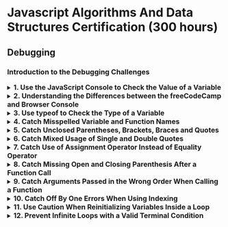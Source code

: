 # Javascript Algorithms And Data Structures Certification (300 hours)
## Debugging
### Introduction to the Debugging Challenges

<details markdown="1"><summary><span style="font-size:1.15em; font-weight:bold;">1. Use the JavaScript Console to Check the Value of a Variable</span></summary>

Both Chrome and Firefox have excellent JavaScript consoles, also known as DevTools, for debugging your JavaScript.

You can find Developer tools in your Chrome's menu or Web Console in FireFox's menu. If you're using a different browser, or a mobile phone, we strongly recommend switching to desktop Firefox or Chrome.

The `console.log()` method, which "prints" the output of what's within its parentheses to the console, will likely be the most helpful debugging tool. Placing it at strategic points in your code can show you the intermediate values of variables. It's good practice to have an idea of what the output should be before looking at what it is. Having check points to see the status of your calculations throughout your code will help narrow down where the problem is.

Here's an example to print 'Hello world!' to the console:

`console.log('Hello world!');`

---

Use the `console.log()` method to print the value of the variable `a` where noted in the code.

```javascript
let a = 5;
let b = 1;
a++;
// Add your code below this line


let sumAB = a + b;
console.log(sumAB);
```

**My Solution:**

```javascript
let a = 5;
let b = 1;
a++;
// Add your code below this line
console.log(a);

let sumAB = a + b;
console.log(sumAB);
```
</details>

<details markdown="1"><summary><span style="font-size:1.15em; font-weight:bold;">2. Understanding the Differences between the freeCodeCamp and Browser Console</span></summary>

You may have noticed that some freeCodeCamp JavaScript challenges include their own console. This console behaves a little differently than the browser console you used in the last challenge.

The following challenge is meant to highlight some of the differences between the freeCodeCamp console and the browser console.

First, the browser console. When you load and run an ordinary JavaScript file in your browser the `console.log()` statements will print exactly what you tell them to print to the browser console the exact number of times you requested. In your in-browser text editor the process is slightly different and can be confusing at first.

Values passed to `console.log()` in the text editor block run each set of tests as well as one more time for any function calls that you have in your code.

This lends itself to some interesting behavior and might trip you up in the beginning, because a logged value that you expect to see only once may print out many more times depending on the number of tests and the values being passed to those tests.

If you would like to see only your single output and not have to worry about running through the test cycles, you can use `console.clear()`.

---

Use `console.log()` to print the variables in the code where indicated.

```javascript
// Open your browser console
let outputTwo = "This will print to the browser console 2 times";
// Use console.log() to print the outputTwo variable


let outputOne = "Try to get this to log only once to the browser console";
// Use console.clear() in the next line to print the outputOne only once


// Use console.log() to print the outputOne variable
```

**My Solution:**

```javascript
// Open your browser console
let outputTwo = "This will print to the browser console 2 times";
// Use console.log() to print the outputTwo variable
console.log(outputTwo);

let outputOne = "Try to get this to log only once to the browser console";
// Use console.clear() in the next line to print the outputOne only once
console.clear();

// Use console.log() to print the outputOne variable
console.log(outputOne);
```
</details>

<details markdown="1"><summary><span style="font-size:1.15em; font-weight:bold;">3. Use typeof to Check the Type of a Variable</span></summary>

You can use `typeof` to check the data structure, or type, of a variable. This is useful in debugging when working with multiple data types. If you think you're adding two numbers, but one is actually a string, the results can be unexpected. Type errors can lurk in calculations or function calls. Be careful especially when you're accessing and working with external data in the form of a JavaScript Object Notation (JSON) object.

Here are some examples using `typeof`:

```
console.log(typeof ""); // outputs "string"
console.log(typeof 0); // outputs "number"
console.log(typeof []); // outputs "object"
console.log(typeof {}); // outputs "object"
```

JavaScript recognizes six primitive (immutable) data types: `Boolean`, `Null`, `Undefined`, `Number`, `String`, and `Symbol` (new with ES6) and one type for mutable items: `Object`. Note that in JavaScript, arrays are technically a type of object.

---

Add two `console.log()` statements to check the `typeof` each of the two variables `seven` and `three` in the code.

```javascript
let seven = 7;
let three = "3";
console.log(seven + three);
// Add your code below this line
```

**My Solution:**

```javascript
let seven = 7;
let three = "3";
console.log(seven + three);
// Add your code below this line
console.log(typeof seven);
console.log(typeof three);
```
</details>

<details markdown="1"><summary><span style="font-size:1.15em; font-weight:bold;">4. Catch Misspelled Variable and Function Names</span></summary>

The `console.log()` and `typeof` methods are the two primary ways to check intermediate values and types of program output. Now it's time to get into the common forms that bugs take. One syntax-level issue that fast typers can commiserate with is the humble spelling error.

Transposed, missing, or mis-capitalized characters in a variable or function name will have the browser looking for an object that doesn't exist - and complain in the form of a reference error. JavaScript variable and function names are case-sensitive.

---

Fix the two spelling errors in the code so the `netWorkingCapital` calculation works.

```javascript
let receivables = 10;
let payables = 8;
let netWorkingCapital = recievables - payable;
console.log(`Net working capital is: ${netWorkingCapital}`);
```

**My Solution:**

```javascript
let receivables = 10;
let payables = 8;
let netWorkingCapital = receivables - payables;
console.log(`Net working capital is: ${netWorkingCapital}`);
```
</details>

<details markdown="1"><summary><span style="font-size:1.15em; font-weight:bold;">5. Catch Unclosed Parentheses, Brackets, Braces and Quotes</span></summary>

Another syntax error to be aware of is that all opening parentheses, brackets, curly braces, and quotes have a closing pair. Forgetting a piece tends to happen when you're editing existing code and inserting items with one of the pair types. Also, take care when nesting code blocks into others, such as adding a callback function as an argument to a method.

One way to avoid this mistake is as soon as the opening character is typed, immediately include the closing match, then move the cursor back between them and continue coding. Fortunately, most modern code editors generate the second half of the pair automatically.

---

Fix the two pair errors in the code.

```javascript
let myArray = [1, 2, 3;
let arraySum = myArray.reduce((previous, current =>  previous + current);
console.log(`Sum of array values is: ${arraySum}`);
```

**My Solution:**

```javascript
let myArray = [1, 2, 3];
let arraySum = myArray.reduce((previous, current) =>  previous + current);
console.log(`Sum of array values is: ${arraySum}`);
```
</details>

<details markdown="1"><summary><span style="font-size:1.15em; font-weight:bold;">6. Catch Mixed Usage of Single and Double Quotes</span></summary>

JavaScript allows the use of both single ('') and double ("") quotes to declare a string. Deciding which one to use generally comes down to personal preference, with some exceptions.

Having two choices is great when a string has contractions or another piece of text that's in quotes. Just be careful that you don't close the string too early, which causes a syntax error.

Here are some examples of mixing quotes:

```
// These are correct:
const grouchoContraction = "I've had a perfectly wonderful evening, but this wasn't it.";
const quoteInString = "Groucho Marx once said 'Quote me as saying I was mis-quoted.'";
// This is incorrect:
const uhOhGroucho = 'I've had a perfectly wonderful evening, but this wasn't it.';
```

Of course, it is okay to use only one style of quotes. You can escape the quotes inside the string by using the backslash (\) escape character:

```
// Correct use of same quotes:
const allSameQuotes = 'I\'ve had a perfectly wonderful evening, but this wasn\'t it.';
```

---

Fix the string so it either uses different quotes for the `href` value, or escape the existing ones. Keep the double quote marks around the entire string.

```javascript
let innerHtml = "<p>Click here to <a href="#Home">return home</a></p>";
console.log(innerHtml);
```

**My Solution:**

```javascript
let innerHtml = "<p>Click here to <a href=\"#Home\">return home</a></p>";
console.log(innerHtml);
```
</details>

<details markdown="1"><summary><span style="font-size:1.15em; font-weight:bold;">7. Catch Use of Assignment Operator Instead of Equality Operator</span></summary>

Branching programs, i.e. ones that do different things if certain conditions are met, rely on `if`, `else if`, and `else` statements in JavaScript. The condition sometimes takes the form of testing whether a result is equal to a value.

This logic is spoken (in English, at least) as "if x equals y, then ..." which can literally translate into code using the `=`, or assignment operator. This leads to unexpected control flow in your program.

As covered in previous challenges, the assignment operator (`=`) in JavaScript assigns a value to a variable name. And the `==` and `===` operators check for equality (the triple `===` tests for strict equality, meaning both value and type are the same).

The code below assigns `x` to be 2, which evaluates as `true`. Almost every value on its own in JavaScript evaluates to `true`, except what are known as the "falsy" values: `false`, `0`, `""` (an empty string), `NaN`, `undefined`, and `null`.

```
let x = 1;
let y = 2;
if (x = y) {
  // this code block will run for any value of y (unless y were originally set as a falsy)
} else {
  // this code block is what should run (but won't) in this example
}
```

---

Fix the condition so the program runs the right branch, and the appropriate value is assigned to `result`.

```javascript
let x = 7;
let y = 9;
let result = "to come";

if(x = y) {
  result = "Equal!";
} else {
  result = "Not equal!";
}

console.log(result);
```

**My Solution:**

```javascript
let x = 7;
let y = 9;
let result = "to come";

if(x == y) {
  result = "Equal!";
} else {
  result = "Not equal!";
}

console.log(result);
```
</details>

<details markdown="1"><summary><span style="font-size:1.15em; font-weight:bold;">8. Catch Missing Open and Closing Parenthesis After a Function Call</span></summary>

When a function or method doesn't take any arguments, you may forget to include the (empty) opening and closing parentheses when calling it. Often times the result of a function call is saved in a variable for other use in your code. This error can be detected by logging variable values (or their types) to the console and seeing that one is set to a function reference, instead of the expected value the function returns.

The variables in the following example are different:

```
function myFunction() {
  return "You rock!";
}
let varOne = myFunction; // set to equal a function
let varTwo = myFunction(); // set to equal the string "You rock!"
```

---

Fix the code so the variable `result` is set to the value returned from calling the function `getNine`.

```javascript
function getNine() {
  let x = 6;
  let y = 3;
  return x + y;
}

let result = getNine;
console.log(result);
```

**My Solution:**

```javascript
function getNine() {
  let x = 6;
  let y = 3;
  return x + y;
}

let result = getNine();
console.log(result);
```
</details>

<details markdown="1"><summary><span style="font-size:1.15em; font-weight:bold;">9. Catch Arguments Passed in the Wrong Order When Calling a Function</span></summary>

Continuing the discussion on calling functions, the next bug to watch out for is when a function's arguments are supplied in the incorrect order. If the arguments are different types, such as a function expecting an array and an integer, this will likely throw a runtime error. If the arguments are the same type (all integers, for example), then the logic of the code won't make sense. Make sure to supply all required arguments, in the proper order to avoid these issues.

---

The function `raiseToPower` raises a base to an exponent. Unfortunately, it's not called properly - fix the code so the value of `power` is the expected 8.

```javascript
function raiseToPower(b, e) {
  return Math.pow(b, e);
}

let base = 2;
let exp = 3;
let power = raiseToPower(exp, base);
console.log(power);
```

**My Solution:**

```javascript
function raiseToPower(b, e) {
  return Math.pow(b, e);
}

let base = 2;
let exp = 3;
let power = raiseToPower(base, exp);
console.log(power);
```
</details>

<details markdown="1"><summary><span style="font-size:1.15em; font-weight:bold;">10. Catch Off By One Errors When Using Indexing</span></summary>

`Off by one errors` (sometimes called OBOE) crop up when you're trying to target a specific index of a string or array (to slice or access a segment), or when looping over the indices of them. JavaScript indexing starts at zero, not one, which means the last index is always one less than the length of the item. If you try to access an index equal to the length, the program may throw an "index out of range" reference error or print `undefined`.

When you use string or array methods that take index ranges as arguments, it helps to read the documentation and understand if they are inclusive (the item at the given index is part of what's returned) or not. Here are some examples of off by one errors:

```
let alphabet = "abcdefghijklmnopqrstuvwxyz";
let len = alphabet.length;
for (let i = 0; i <= len; i++) {
  // loops one too many times at the end
  console.log(alphabet[i]);
}
for (let j = 1; j < len; j++) {
  // loops one too few times and misses the first character at index 0
  console.log(alphabet[j]);
}
for (let k = 0; k < len; k++) {
  // Goldilocks approves - this is just right
  console.log(alphabet[k]);
}
```

---

Fix the two indexing errors in the following function so all the numbers 1 through 5 are printed to the console.

```javascript
function countToFive() {
  let firstFive = "12345";
  let len = firstFive.length;
  // Fix the line below
  for (let i = 1; i <= len; i++) {
  // Do not alter code below this line
    console.log(firstFive[i]);
  }
}

countToFive();
```

**My Solution:**

```javascript
function countToFive() {
  let firstFive = "12345";
  let len = firstFive.length;
  // Fix the line below
  for (let i = 0; i < len; i++) {
  // Do not alter code below this line
    console.log(firstFive[i]);
  }
}

countToFive();
```
</details>

<details markdown="1"><summary><span style="font-size:1.15em; font-weight:bold;">11. Use Caution When Reinitializing Variables Inside a Loop</span></summary>

Sometimes it's necessary to save information, increment counters, or re-set variables within a loop. A potential issue is when variables either should be reinitialized, and aren't, or vice versa. This is particularly dangerous if you accidentally reset the variable being used for the terminal condition, causing an infinite loop.

Printing variable values with each cycle of your loop by using `console.log()` can uncover buggy behavior related to resetting, or failing to reset a variable.

---

The following function is supposed to create a two-dimensional array with `m` rows and `n` columns of zeroes. Unfortunately, it's not producing the expected output because the `row` variable isn't being reinitialized (set back to an empty array) in the outer loop. Fix the code so it returns a correct 3x2 array of zeroes, which looks like `[[0, 0], [0, 0], [0, 0]]`.

```javascript
function zeroArray(m, n) {
  // Creates a 2-D array with m rows and n columns of zeroes
  let newArray = [];
  let row = [];
  for (let i = 0; i < m; i++) {
    // Adds the m-th row into newArray
    
    for (let j = 0; j < n; j++) {
      // Pushes n zeroes into the current row to create the columns
      row.push(0);
    }
    // Pushes the current row, which now has n zeroes in it, to the array
    newArray.push(row);
  }
  return newArray;
}

let matrix = zeroArray(3, 2);
console.log(matrix);
```

**My Solution:**

```javascript
function zeroArray(m, n) {
  // Creates a 2-D array with m rows and n columns of zeroes
  let newArray = [];
  
  for (let i = 0; i < m; i++) {
    // Adds the m-th row into newArray
    let row = [];
    for (let j = 0; j < n; j++) {
      // Pushes n zeroes into the current row to create the columns
      row.push(0);
    }
    // Pushes the current row, which now has n zeroes in it, to the array
    newArray.push(row);
  }
  return newArray;
}

let matrix = zeroArray(3, 2);
console.log(matrix);
```
</details>

<details markdown="1"><summary><span style="font-size:1.15em; font-weight:bold;">12. Prevent Infinite Loops with a Valid Terminal Condition</span></summary>

The final topic is the dreaded infinite loop. Loops are great tools when you need your program to run a code block a certain number of times or until a condition is met, but they need a terminal condition that ends the looping. Infinite loops are likely to freeze or crash the browser, and cause general program execution mayhem, which no one wants.

There was an example of an infinite loop in the introduction to this section - it had no terminal condition to break out of the `while` loop inside `loopy()`. Do NOT call this function!

```
function loopy() {
  while(true) {
    console.log("Hello, world!");
  }
}
```

It's the programmer's job to ensure that the terminal condition, which tells the program when to break out of the loop code, is eventually reached. One error is incrementing or decrementing a counter variable in the wrong direction from the terminal condition. Another one is accidentally resetting a counter or index variable within the loop code, instead of incrementing or decrementing it.

---

The `myFunc()` function contains an infinite loop because the terminal condition `i != 4` will never evaluate to `false` (and break the looping) - `i` will increment by 2 each pass, and jump right over 4 since `i` is odd to start. Fix the comparison operator in the terminal condition so the loop only runs for `i` less than or equal to 4.

```javascript
function myFunc() {
  for (let i = 1; i != 4; i += 2) {
    console.log("Still going!");
  }
}
```

**My Solution:**

```javascript
function myFunc() {
  for (let i = 1; i <= 4; i += 2) {
    console.log("Still going!");
  }
}
```
</details>
